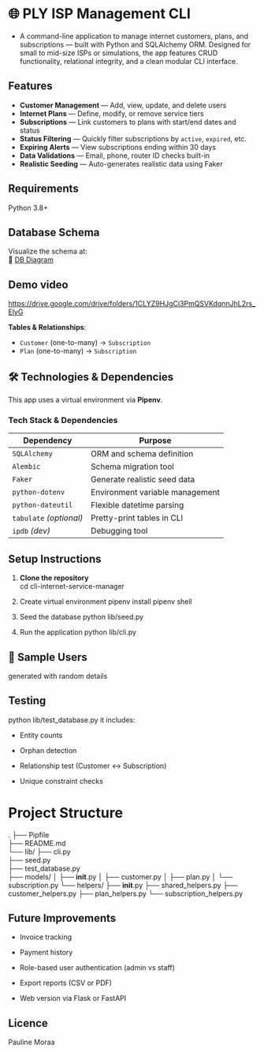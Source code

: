 # 🌐 PLY ISP Management CLI

- A command-line application to manage internet customers, plans, and subscriptions — built with Python and SQLAlchemy ORM. Designed for small to mid-size ISPs or simulations, the app features CRUD functionality, relational integrity, and a clean modular CLI interface.


## Features

- **Customer Management** — Add, view, update, and delete users
- **Internet Plans** — Define, modify, or remove service tiers
- **Subscriptions** — Link customers to plans with start/end dates and status
- **Status Filtering** — Quickly filter subscriptions by `active`, `expired`, etc.
- **Expiring Alerts** — View subscriptions ending within 30 days
- **Data Validations** — Email, phone, router ID checks built-in
- **Realistic Seeding** — Auto-generates realistic data using Faker


## Requirements
Python 3.8+

## Database Schema

Visualize the schema at:  
🔗 [DB Diagram](https://dbdiagram.io/d/CLI-Internet-Service-Manager-68343a530240c65c4438b599)

## Demo video
https://drive.google.com/drive/folders/1CLYZ9HJgCi3PmQSVKdqnnJhL2rs_ElyG

**Tables & Relationships**:
- `Customer` (one-to-many) → `Subscription`
- `Plan` (one-to-many) → `Subscription`

## 🛠 Technologies & Dependencies

This app uses a virtual environment via **Pipenv**.

### Tech Stack & Dependencies
| Dependency              | Purpose                         |
| ----------------------- | ------------------------------- |
| `SQLAlchemy`            | ORM and schema definition       |
| `Alembic`               | Schema migration tool           |
| `Faker`                 | Generate realistic seed data    |
| `python-dotenv`         | Environment variable management |
| `python-dateutil`       | Flexible datetime parsing       |
| `tabulate` *(optional)* | Pretty-print tables in CLI      |
| `ipdb` *(dev)*          | Debugging tool                  |


## Setup Instructions
1. **Clone the repository**  
   cd cli-internet-service-manager

2. Create virtual environment
pipenv install
pipenv shell

3. Seed the database 
python lib/seed.py

4. Run the application
python lib/cli.py

## 👤 Sample Users
generated with random details

 ## Testing
 python lib/test_database.py it includes:

- Entity counts

- Orphan detection

- Relationship test (Customer ↔ Subscription)

- Unique constraint checks

 # Project Structure 
 .
├── Pipfile          
├── README.md                      
└── lib/
    ├── cli.py                     
    ├── seed.py                    
    ├── test_database.py           
    ├── models/
    │   ├── __init__.py
    │   ├── customer.py
    │   ├── plan.py
    │   └── subscription.py
    └── helpers/
        ├── __init__.py
        ├── shared_helpers.py
        ├── customer_helpers.py
        ├── plan_helpers.py
        └── subscription_helpers.py

## Future Improvements
- Invoice tracking

- Payment history

- Role-based user authentication (admin vs staff)

- Export reports (CSV or PDF)

- Web version via Flask or FastAPI

## Licence
Pauline Moraa



